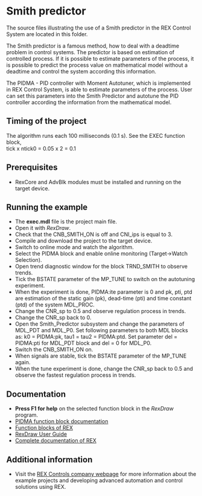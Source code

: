 ﻿Smith predictor 
===============

The source files illustrating the use of a Smith predictor in the REX Control 
System are located in this folder.

The Smith predictor is a famous method, how to deal with a deadtime problem in 
control systems. The predictor is based on estimation of controlled process. If
it is possible to estimate parameters of the process, it is possible to predict
the process value on mathematical model without a deadtime and control the 
system according this information.

The PIDMA - PID controller with Moment Autotuner, which is implemented in REX
Control System, is able to estimate parameters of the process. User can set this
parameters into the Smith Predictor and autotune the PID controller according 
the information from the mathematical model.
 
## Timing of the project ##

The algorithm runs each 100 milliseconds (0.1 s). See the EXEC function block,  
tick x ntick0 = 0.05 x 2 = 0.1 

## Prerequisites ##
- RexCore and AdvBlk modules must be installed and running on the target device.

## Running the example ##
- The **exec.mdl** file is the project main file.
- Open it with *RexDraw*.
- Check that the CNB_SMITH_ON is off and CNI_ips is equal to 3.
- Compile and download the project to the target device.
- Switch to online mode and watch the algorithm.
- Select the PIDMA block and enable online monitoring (Target->Watch Selection).
- Open trend diagnostic window for the block TRND_SMITH to observe trends.
- Tick the BSTATE parameter of the MP_TUNE to switch on the autotuning experiment.
- When the experiment is done, PIDMA:ite parameter is 0 and pk, pti, ptd are 
estimation of the static gain (pk), dead-time (pti) and time constant (ptd) of 
the system MDL_PROC.
- Change the CNR_sp to 0.5 and observe regulation process in trends.
- Change the CNR_sp back to 0.
- Open the Smith_Predictor subsystem and change the parameters of MDL_PDT and MDL_P0.
Set following parameters to both MDL blocks as: k0 = PIDMA:pk, tau1 = tau2 = PIDMA:ptd. 
Set parameter del = PIDMA:pti for MDL_PDT block and del = 0 for MDL_P0.
- Switch the CNB_SMITH_ON on.
- When signals are stable, tick the BSTATE parameter of the MP_TUNE again.
- When the tune experiment is done, change the CNR_sp back to 0.5 and observe the fastest regulation 
process in trends.

## Documentation ##

- **Press F1 for help** on the selected function block in the *RexDraw* program.
- [PIDMA function block documentation](https://www.rexcontrols.com/media/2.50.4/doc/ENGLISH/MANUALS/BRef/PIDMA.html)
- [Function blocks of REX](https://www.rexcontrols.com/media/2.50.4/doc/ENGLISH/MANUALS/BRef/BRef_ENG.html)
- [RexDraw User Guide](https://www.rexcontrols.com/media/2.50.4/doc/ENGLISH/MANUALS/RexDraw/RexDraw_ENG.html)
- [Complete documentation of REX](http://www.rexcontrols.com/documentation-and-support)

## Additional information ##

- Visit the [REX Controls company webpage](http://www.rexcontrols.com) 
for more information about the example projects and developing advanced 
automation and control solutions using REX.